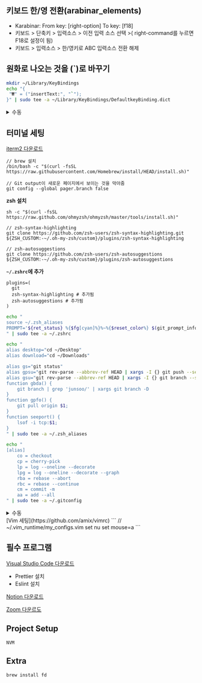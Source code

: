 ## 키보드 한/영 전환(arabinar_elements)

- Karabinar: From key: [right-option] To key: [f18]
- 키보드 > 단축키 >  입력소스 > 이전 입력 소스 선택 >( right-command를 누르면 F18로 설정이 됨)
- 키보드 > 입력소스 > 한/영키로 ABC 입력소스 전환 해제

## 원화로 나오는 것을 (`)로 바꾸기
```bash
mkdir ~/Library/KeyBindings
echo "{
 "₩" = ("insertText:", "`");
}" | sudo tee -a ~/Library/KeyBindings/DefaultkeyBinding.dict
```
<details>
<summary> 수동 </summary>

- `~/Library` 폴더에 `KeyBindings` 폴더를 추가합니다.
- `~/Library/KeyBindings` 폴더에 `DefaultkeyBinding.dict` 파일을 만듭니다.
- `DefaultkeyBinding.dict` 파일에 아래의 코드를 추가합니다.
```
{
    "₩" = ("insertText:", "`");
}
```
- 저장하고 맥을 재부팅(바로 적용되는 경우도 있지만 재부팅을 해야만 적용되는 경우가 많으니 재부팅을 추천드립니다.)
</details>

## 터미널 세팅
[iterm2 다운로드](https://iterm2.com/downloads/stable/latest)
```
// brew 설치
/bin/bash -c "$(curl -fsSL https://raw.githubusercontent.com/Homebrew/install/HEAD/install.sh)"

// Git output이 새로운 페이지에서 보이는 것을 막아줌
git config --global pager.branch false
```
**zsh 설치**
```
sh -c "$(curl -fsSL https://raw.github.com/ohmyzsh/ohmyzsh/master/tools/install.sh)"

// zsh-syntax-highlighting
git clone https://github.com/zsh-users/zsh-syntax-highlighting.git ${ZSH_CUSTOM:-~/.oh-my-zsh/custom}/plugins/zsh-syntax-highlighting

// zsh-autosuggestions
git clone https://github.com/zsh-users/zsh-autosuggestions ${ZSH_CUSTOM:-~/.oh-my-zsh/custom}/plugins/zsh-autosuggestions
```
**`~/.zshrc`에 추가**
```
plugins=(
  git
  zsh-syntax-highlighting # 추가됨
  zsh-autosuggestions # 추가됨
)
```

```bash
echo "
source ~/.zsh_aliases
PROMPT='${ret_status} %{$fg[cyan]%}%~%{$reset_color%} $(git_prompt_info)'
" | sudo tee -a ~/.zshrc

echo "
alias desktop="cd ~/Desktop"
alias download="cd ~/Downloads"

alias gs="git status"
alias gpsu="git rev-parse --abbrev-ref HEAD | xargs -I {} git push --set-upstream origin {}"
alias gsu="git rev-parse --abbrev-ref HEAD | xargs -I {} git branch --set-upstream-to=origin/{} {}"
function gbda() {
    git branch | grep 'junsoo/' | xargs git branch -D
}
function gpfo() {
    git pull origin $1;
}
function seeport() {
    lsof -i tcp:$1;
}
" | sudo tee -a ~/.zsh_aliases

echo "
[alias]
    co = checkout
    cp = cherry-pick
    lp = log --oneline --decorate
    lpg = log --oneline --decorate --graph
    rba = rebase --abort
    rbc = rebase --continue
    cm = commit -m
    aa = add --all
" | sudo tee -a ~/.gitconfig
```

<details>
<summary>수동</summary>
 
**`~/.zshrc`**
```
plugins=(
  git
  zsh-syntax-highlighting
  zsh-autosuggestions
)

// 마지막에
source ~/.zsh_aliases
PROMPT='${ret_status} %{$fg[cyan]%}%~%{$reset_color%} $(git_prompt_info)'
```

**`~/.zsh_aliases`**
```
alias desktop="cd ~/Desktop"
alias download="cd ~/Downloads"

alias gs="git status"
alias gpsu="git rev-parse --abbrev-ref HEAD | xargs -I {} git push --set-upstream origin {}"
alias gsu="git rev-parse --abbrev-ref HEAD | xargs -I {} git branch --set-upstream-to=origin/{} {}"
function gbda() {
    git branch | grep 'junsoo/' | xargs git branch -D
}
function gpfo() {
    git pull origin $1;
}
function seeport() {
    lsof -i tcp:$1;
}
```

**`~/.gitconfig`**
```
[alias]
    co = checkout
    cp = cherry-pick
    lp = log --oneline --decorate
    lpg = log --oneline --decorate --graph
    rba = rebase --abort
    rbc = rebase --continue
    cm = commit -m
    aa = add --all
```
</details>
[Vim 세팅](https://github.com/amix/vimrc)
```
// ~/.vim_runtime/my_configs.vim
set nu
set mouse=a
```

## 필수 프로그램 
[Visual Studio Code 다운로드](https://code.visualstudio.com/sha/download?build=stable&os=darwin-universal)
- Prettier 설치
- Eslint 설치

[Notion 다운로드](https://www.notion.so/desktop/mac/download)

[Zoom 다운르도](https://zoom.us/download#client_4meeting)


## Project Setup
`NVM`

## Extra
`brew install fd`
